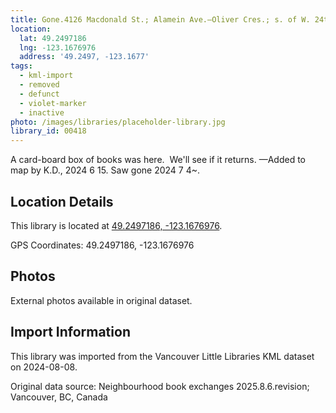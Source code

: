 ```yaml
---
title: Gone.4126 Macdonald St.; Alamein Ave.—Oliver Cres.; s. of W. 24th Ave.
location:
  lat: 49.2497186
  lng: -123.1676976
  address: '49.2497, -123.1677'
tags:
  - kml-import
  - removed
  - defunct
  - violet-marker
  - inactive
photo: /images/libraries/placeholder-library.jpg
library_id: 00418
---
```

A card-board box of books was here.  
We'll see if it returns.
—Added to map by K.D., 2024 6 15.
Saw gone 2024 7 4~.

## Location Details

This library is located at [49.2497186, -123.1676976](https://www.google.com/maps?q=49.2497186,-123.1676976).

GPS Coordinates: 49.2497186, -123.1676976

## Photos

External photos available in original dataset.

## Import Information

This library was imported from the Vancouver Little Libraries KML dataset on 2024-08-08.

Original data source: Neighbourhood book exchanges 2025.8.6.revision; Vancouver, BC, Canada
